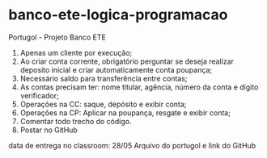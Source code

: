 # banco-ete-logica-programacao
Portugol - Projeto Banco ETE 

  1. Apenas um cliente por execução;
  2. Ao criar conta corrente, obrigatório perguntar se deseja realizar deposito inicial e criar automaticamente conta poupança;
  3. Necessário saldo para transferência entre contas;
  4. As contas precisam ter: nome titular, agência, número da conta e dígito verificador;
  5. Operações na CC: saque, depósito e exibir conta;
  6. Operações na CP: Aplicar na poupança, resgate e exibir conta;
  7. Comentar todo trecho do código.
  8. Postar no GitHub

data de entrega no classroom: 28/05
Arquivo do portugol e link do GitHub
